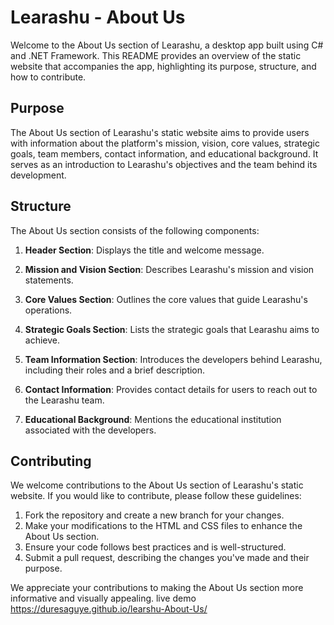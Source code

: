 # Learashu - About Us

Welcome to the About Us section of Learashu, a desktop app built using C# and .NET Framework. This README provides an overview of the static website that accompanies the app, highlighting its purpose, structure, and how to contribute.

## Purpose

The About Us section of Learashu's static website aims to provide users with information about the platform's mission, vision, core values, strategic goals, team members, contact information, and educational background. It serves as an introduction to Learashu's objectives and the team behind its development.

## Structure

The About Us section consists of the following components:

1. **Header Section**: Displays the title and welcome message.

2. **Mission and Vision Section**: Describes Learashu's mission and vision statements.

3. **Core Values Section**: Outlines the core values that guide Learashu's operations.

4. **Strategic Goals Section**: Lists the strategic goals that Learashu aims to achieve.

5. **Team Information Section**: Introduces the developers behind Learashu, including their roles and a brief description.

6. **Contact Information**: Provides contact details for users to reach out to the Learashu team.

7. **Educational Background**: Mentions the educational institution associated with the developers.

## Contributing

We welcome contributions to the About Us section of Learashu's static website. If you would like to contribute, please follow these guidelines:

1. Fork the repository and create a new branch for your changes.
2. Make your modifications to the HTML and CSS files to enhance the About Us section.
3. Ensure your code follows best practices and is well-structured.
4. Submit a pull request, describing the changes you've made and their purpose.

We appreciate your contributions to making the About Us section more informative and visually appealing.
live demo https://duresaguye.github.io/learshu-About-Us/
